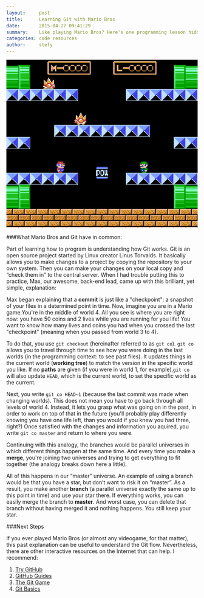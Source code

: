 ```yaml
---
layout:     post
title:      Learning Git with Mario Bros
date:       2015-04-27 09:41:29
summary:    Like playing Mario Bros? Here's one programming lesson hidden in the famous videogame.
categories: code resources
author:     stefy
---
```

![mariobros](/images/mariobros.jpg)


###What Mario Bros and Git have in common:

Part of learning how to program is understanding how Git works. Git is an 
open source project started by Linux creator Linus Torvalds. It basically allows
you to make changes to a project by copying the repository to your own system.
Then you can make your changes on your local copy and “check them in” to the 
central server. When I had trouble putting this to practice, Max, our awesome,
back-end lead, came up with this brilliant, yet simple, explanation:

Max began explaining that a **commit** is just like a "checkpoint": a snapshot
of your files in a determined point in time. Now, imagine you are in a Mario game.You're in the middle of world 4. All you see is where you are right now: you 
have 50 coins and 2 lives while you are running for you life! You want to know 
how many lives and coins you had when you crossed the last "checkpoint" 
(meaning when you passed from world 3 to 4). 

To do that, you use `git checkout` (hereinafter referred to as `git co`). 
`git co` allows you to travel through time to see how you were doing in the last 
worlds (in the programming context: to see past files). It updates things in the 
current world (**working tree**) to match the version in the specific world you
like. If no **paths** are given (if you were in world 1, for example),`git co` 
will also update `HEAD`, which is the current world, to set the specific world
as the current. 

Next, you write `git co HEAD~1` (because the last commit was made when changing 
worlds). This does not mean you have to go back through all levels of world 4. Instead, it lets you grasp what was going on in the past, in order to work on top
of that in the future (you'll probably play differently knowing you have one life
left, than you would if you knew you had three, right?) 
Once satisfied with the changes and information you aquired, you write
`git co master` and return to where you were. 

Continuing with this analogy, the branches would be parallel universes in which different things happen at the same time. And every time you make a **merge**, 
you're joining two universes and trying to get everything to fit together 
(the analogy breaks down here a little).

All of this happens in our “master” universe. An example of using a branch would
be that you have a star, but don’t want to risk it on “master”. As a result, you 
make another **branch** (a parallel universe exactly the same up to this point 
in time) and use your star there. If everything works, you can easily merge 
the branch to **master**.  And worst case, you can delete that branch without 
having merged it and nothing happens. You still keep your star. 

###Next Steps

If you ever played Mario Bros (or almost any videogame, for that matter), this 
past explanation can be useful to understand the Git flow. Nevertheless, 
there are other interactive resources on the Internet that can help. 
I recommend:

1. [Try GitHub](https://try.github.io/levels/1/challenges/1)
2. [GitHub Guides](https://guides.github.com/introduction/flow/)
3. [The Git Game](http://pcottle.github.io/learnGitBranching/)
4. [Git Basics](http://teamtreehouse.com/library/git-basics) 




